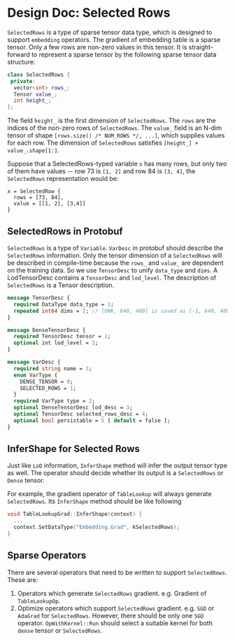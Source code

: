# Design Doc: Selected Rows

`SelectedRows` is a type of sparse tensor data type, which is designed to support `embedding` operators. The gradient of embedding table is a sparse tensor. Only a few rows are non-zero values in this tensor. It is straight-forward to represent a sparse tensor by the following sparse tensor data structure:

```cpp
class SelectedRows {
 private:
  vector<int> rows_;
  Tensor value_;
  int height_;
};
```

The field `height_` is the first dimension of `SelectedRows`. The `rows` are the indices of the non-zero rows of `SelectedRows`. The `value_` field is an N-dim tensor of shape `[rows.size() /* NUM_ROWS */, ...]`, which supplies values for each row. The dimension of `SelectedRows` satisfies `[height_] + value_.shape[1:]`.

Suppose that a SelectedRows-typed variable `x` has many rows, but only two of them have values -- row 73 is `[1, 2]` and row 84 is `[3, 4]`, the `SelectedRows` representation would be:

```
x = SelectedRow {
  rows = [73, 84],
  value = [[1, 2], [3,4]]
}
```


## SelectedRows in Protobuf

`SelectedRows` is a type of `Variable`. `VarDesc` in protobuf should describe the `SelectedRows` information. Only the tensor dimension of a `SelectedRows` will be described in compile-time because the `rows_` and `value_` are dependent on the training data.
So we use `TensorDesc` to unify `data_type` and `dims`. A LodTensorDesc contains a `TensorDesc` and `lod_level`. The description of `SelectedRows` is a Tensor description.

```proto
message TensorDesc {
  required DataType data_type = 1;
  repeated int64 dims = 2; // [UNK, 640, 480] is saved as [-1, 640, 480]
}

message DenseTensorDesc {
  required TensorDesc tensor = 1;
  optional int lod_level = 2;
}

message VarDesc {
  required string name = 1;
  enum VarType {
    DENSE_TENSOR = 0;
    SELECTED_ROWS = 1;
  }
  required VarType type = 2;
  optional DenseTensorDesc lod_desc = 3;
  optional TensorDesc selected_rows_desc = 4;
  optional bool persistable = 5 [ default = false ];
}
```

## InferShape for Selected Rows

Just like `LoD` information, `InferShape` method will infer the output tensor type as well. The operator should decide whether its output is a `SelectedRows` or `Dense` tensor.

For example, the gradient operator of `TableLookup` will always generate `SelectedRows`. Its `InferShape` method should be like following

```cpp
void TableLookupGrad::InferShape(context) {
  ...
  context.SetDataType("Embedding.Grad", kSelectedRows);
}
```


## Sparse Operators

There are several operators that need to be written to support `SelectedRows`. These are:

1. Operators which generate `SelectedRows` gradient. e.g. Gradient of `TableLookupOp`.
2. Optimize operators which support `SelectedRows` gradient. e.g. `SGD` or `AdaGrad` for `SelectedRows`. However, there should be only one `SGD` operator. `OpWithKernel::Run` should select a suitable kernel for both `dense` tensor or `SelectedRows`.
